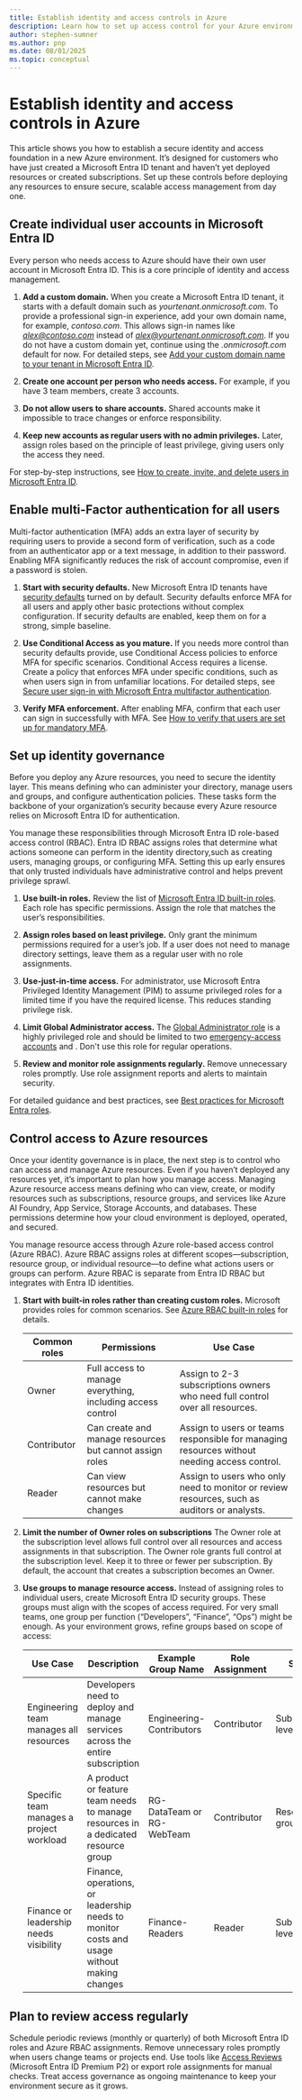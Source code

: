 ```yaml
---
title: Establish identity and access controls in Azure
description: Learn how to set up access control for your Azure environment with Azure role-based access control.
author: stephen-sumner
ms.author: pnp
ms.date: 08/01/2025
ms.topic: conceptual
---
```



# Establish identity and access controls in Azure

This article shows you how to establish a secure identity and access foundation in a new Azure environment. It’s designed for customers who have just created a Microsoft Entra ID tenant and haven’t yet deployed resources or created subscriptions. Set up these controls before deploying any resources to ensure secure, scalable access management from day one.

## Create individual user accounts in Microsoft Entra ID

Every person who needs access to Azure should have their own user account in Microsoft Entra ID. This is a core principle of identity and access management.

1. **Add a custom domain.** When you create a Microsoft Entra ID tenant, it starts with a default domain such as *yourtenant.onmicrosoft.com*. To provide a professional sign-in experience, add your own domain name, for example, *contoso.com*. This allows sign-in names like *alex@contoso.com* instead of *alex@yourtenant.onmicrosoft.com*. If you do not have a custom domain yet, continue using the *.onmicrosoft.com* default for now. For detailed steps, see [Add your custom domain name to your tenant in Microsoft Entra ID](/entra/fundamentals/add-custom-domain).

1. **Create one account per person who needs access.** For example, if you have 3 team members, create 3 accounts.

1. **Do not allow users to share accounts.** Shared accounts make it impossible to trace changes or enforce responsibility.

1. **Keep new accounts as regular users with no admin privileges.** Later, assign roles based on the principle of least privilege, giving users only the access they need.

For step-by-step instructions, see [How to create, invite, and delete users in Microsoft Entra ID](/entra/fundamentals/how-to-create-delete-users).

## Enable multi-Factor authentication for all users

Multi-factor authentication (MFA) adds an extra layer of security by requiring users to provide a second form of verification, such as a code from an authenticator app or a text message, in addition to their password. Enabling MFA significantly reduces the risk of account compromise, even if a password is stolen.

1. **Start with security defaults.** New Microsoft Entra ID tenants have [security defaults](/entra/fundamentals/security-defaults) turned on by default. Security defaults enforce MFA for all users and apply other basic protections without complex configuration. If security defaults are enabled, keep them on for a strong, simple baseline.

1. **Use Conditional Access as you mature.** If you needs more control than security defaults provide, use Conditional Access policies to enforce MFA for specific scenarios. Conditional Access requires a license. Create a policy that enforces MFA under specific conditions, such as when users sign in from unfamiliar locations. For detailed steps, see [Secure user sign-in with Microsoft Entra multifactor authentication](/entra/identity/authentication/tutorial-enable-azure-mfa).

1. **Verify MFA enforcement.** After enabling MFA, confirm that each user can sign in successfully with MFA. See [How to verify that users are set up for mandatory MFA](/entra/identity/authentication/how-to-mandatory-multifactor-authentication).

## Set up identity governance

Before you deploy any Azure resources, you need to secure the identity layer. This means defining who can administer your directory, manage users and groups, and configure authentication policies. These tasks form the backbone of your organization’s security because every Azure resource relies on Microsoft Entra ID for authentication.

You manage these responsibilities through Microsoft Entra ID role-based access control (RBAC). Entra ID RBAC assigns roles that determine what actions someone can perform in the identity directory,such as creating users, managing groups, or configuring MFA. Setting this up early ensures that only trusted individuals have administrative control and helps prevent privilege sprawl.

1. **Use built-in roles.** Review the list of [Microsoft Entra ID built-in roles](/entra/identity/role-based-access-control/permissions-reference). Each role has specific permissions. Assign the role that matches the user’s responsibilities.

2. **Assign roles based on least privilege.** Only grant the minimum permissions required for a user’s job. If a user does not need to manage directory settings, leave them as a regular user with no role assignments.

3. **Use-just-in-time access.** For administrator, use Microsoft Entra Privileged Identity Management (PIM) to assume privileged roles for a limited time if you have the required license. This reduces standing privilege risk.

4. **Limit Global Administrator access.** The [Global Administrator role](/entra/identity/role-based-access-control/permissions-reference#global-administrator) is a highly privileged role and should be limited to two [emergency-access accounts](/entra/identity/role-based-access-control/security-emergency-access) and . Don't use this role for regular operations.

5. **Review and monitor role assignments regularly.** Remove unnecessary roles promptly. Use role assignment reports and alerts to maintain security.

For detailed guidance and best practices, see [Best practices for Microsoft Entra roles](/entra/identity/role-based-access-control/best-practices).

## Control access to Azure resources

Once your identity governance is in place, the next step is to control who can access and manage Azure resources. Even if you haven’t deployed any resources yet, it’s important to plan how you manage access. Managing Azure resource access means defining who can view, create, or modify resources such as subscriptions, resource groups, and services like Azure AI Foundry, App Service, Storage Accounts, and databases. These permissions determine how your cloud environment is deployed, operated, and secured.

You manage resource access through Azure role-based access control (Azure RBAC). Azure RBAC assigns roles at different scopes—subscription, resource group, or individual resource—to define what actions users or groups can perform. Azure RBAC is separate from Entra ID RBAC but integrates with Entra ID identities.

1. **Start with built-in roles rather than creating custom roles.** Microsoft provides roles for common scenarios. See [Azure RBAC built-in roles](/azure/role-based-access-control/role-assignments-portal) for details.

    | Common roles | Permissions | Use Case |
    |--------------|-------------|----------|
    | Owner | Full access to manage everything, including access control | Assign to 2-3 subscriptions owners who need full control over all resources. |
    | Contributor | Can create and manage resources but cannot assign roles | Assign to users or teams responsible for managing resources without needing access control. |
    | Reader | Can view resources but cannot make changes | Assign to users who only need to monitor or review resources, such as auditors or analysts. |

1. **Limit the number of Owner roles on subscriptions** The Owner role at the subscription level allows full control over all resources and access assignments in that subscription. The Owner role grants full control at the subscription level. Keep it to three or fewer per subscription. By default, the account that creates a subscription becomes an Owner.

1. **Use groups to manage resource access.** Instead of assigning roles to individual users, create Microsoft Entra ID security groups. These groups must align with the scopes of access required. For very small teams, one group per function (“Developers”, “Finance”, “Ops”) might be enough. As your environment grows, refine groups based on scope of access:

    | Use Case                          | Description                                                                 | Example Group Name       | Role Assignment | Scope               |
    |-----------------------------------|-----------------------------------------------------------------------------|--------------------------|-----------------|---------------------|
    | Engineering team manages all resources | Developers need to deploy and manage services across the entire subscription | Engineering-Contributors | Contributor     | Subscription level  |
    | Specific team manages a project workload | A product or feature team needs to manage resources in a dedicated resource group | RG-DataTeam or RG-WebTeam | Contributor     | Resource group level |
    | Finance or leadership needs visibility | Finance, operations, or leadership needs to monitor costs and usage without making changes | Finance-Readers          | Reader          | Subscription level  |

## Plan to review access regularly

Schedule periodic reviews (monthly or quarterly) of both Microsoft Entra ID roles and Azure RBAC assignments. Remove unnecessary roles promptly when users change teams or projects end. Use tools like [Access Reviews](/entra/id-governance/access-reviews-overview) (Microsoft Entra ID Premium P2) or export role assignments for manual checks. Treat access governance as ongoing maintenance to keep your environment secure as it grows.

